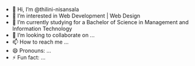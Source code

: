 - 👋 Hi, I’m @thilini-nisansala
- 👀 I’m interested in Web Development | Web Design
- 🌱 I’m currently studying for a Bachelor of Science in Management and Information Technology
- 💞️ I’m looking to collaborate on ...
- 📫 How to reach me ...
- 😄 Pronouns: ...
- ⚡ Fun fact: ...

<!---
thilini-nisansala/thilini-nisansala is a ✨ special ✨ repository because its `README.md` (this file) appears on your GitHub profile.
You can click the Preview link to take a look at your changes.
--->

